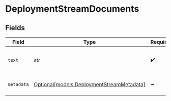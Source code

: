 # DeploymentStreamDocuments


## Fields

| Field                                                                              | Type                                                                               | Required                                                                           | Description                                                                        |
| ---------------------------------------------------------------------------------- | ---------------------------------------------------------------------------------- | ---------------------------------------------------------------------------------- | ---------------------------------------------------------------------------------- |
| `text`                                                                             | *str*                                                                              | :heavy_check_mark:                                                                 | The text content of the document                                                   |
| `metadata`                                                                         | [Optional[models.DeploymentStreamMetadata]](../models/deploymentstreammetadata.md) | :heavy_minus_sign:                                                                 | Metadata about the document                                                        |